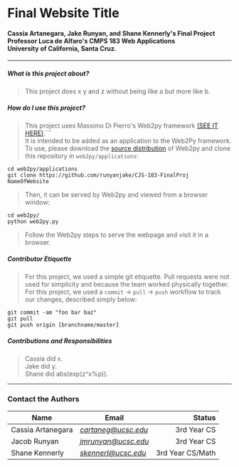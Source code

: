 # Final Website Title
#### Cassia Artanegara, Jake Runyan, and Shane Kennerly's Final Project </br> Professor Luca de Alfaro's CMPS 183 Web Applications </br> University of California, Santa Cruz.

----------------------------------------------------------------------------

##### What is this project about?

> This project does x y and z without being like a but more like b.

##### How do I use this project?

> This project uses Massimo Di Pierro's Web2py framework [(SEE IT HERE)](http://www.web2py.com "Click me!").``` </br>
> It is intended to be added as an application to the Web2Py framework. </br>
> To use, please download the [source distribution](http://www.web2py.com/examples/static/web2py_src.zip "Click to download.") of Web2py and clone this repository in `web2py/applications`:
```
cd web2py/applications 
git clone https://github.com/runyanjake/CJS-183-FinalProj NameOfWebsite 
```
> Then, it can be served by Web2py and viewed from a browser window: </br>
```
cd web2py/ 
python web2py.py 
```
> Follow the Web2py steps to serve the webpage and visit it in a browser. </br>

##### Contributor Etiquette
> For this project, we used a simple git etiquette. Pull requests were not used for simplicity and because the team worked physically together. For this project, we used a `commit` -> `pull` -> `push` workflow to track our changes, described simply below:
```
git commit -am "foo bar baz"
git pull
git push origin [branchname/master]
```

##### Contributions and Responsibilities
> Cassia did x. </br>
> Jake did y. </br>
> Shane did abs(exp(z^x%p)). </br>

----------------------------------------------------------------------------

### Contact the Authors
|Name        |Email            |Status                  |
|------------|------------------|----------------------:|
|Cassia Artanegara|*cartaneg@ucsc.edu*  |3rd Year CS     | 
|Jacob Runyan     |*jmrunyan@ucsc.edu*  |3rd Year CS     |
|Shane Kennerly   |*skennerl@ucsc.edu*  |3rd Year CS/Math|
